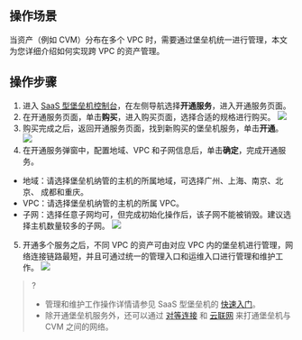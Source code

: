 
## 操作场景
当资产（例如 CVM）分布在多个 VPC 时，需要通过堡垒机统一进行管理，本文为您详细介绍如何实现跨 VPC 的资产管理。



## 操作步骤
1. 进入 [SaaS 型堡垒机控制台](https://console.cloud.tencent.com/bh)，在左侧导航选择**开通服务**，进入开通服务页面。
2. 在开通服务页面，单击**购买**，进入购买页面，选择合适的规格进行购买。	
![](https://qcloudimg.tencent-cloud.cn/raw/14fb23ee325573cb1c5d23619083daad.png)
3. 购买完成之后，返回开通服务页面，找到新购买的堡垒机服务，单击**开通**。
![](https://qcloudimg.tencent-cloud.cn/raw/a37b9606c8148f52743df26758b72deb.png)
4. 在开通服务弹窗中，配置地域、VPC 和子网信息后，单击**确定**，完成开通服务。
 - 地域：请选择堡垒机纳管的主机的所属地域，可选择广州、上海、南京、北京、 成都和重庆。
 - VPC：请选择堡垒机纳管的主机的所属 VPC。
 - 子网：选择任意子网均可，但完成初始化操作后，该子网不能被销毁。建议选择主机数量较多的子网。
![](https://qcloudimg.tencent-cloud.cn/raw/5cc20e356cf9222eb50b82e085d2d792.png)
5. 开通多个服务之后，不同 VPC 的资产可由对应 VPC 内的堡垒机进行管理，网络连接链路最短，并且可通过统一的管理入口和运维入口进行管理和维护工作。
![](https://qcloudimg.tencent-cloud.cn/raw/05d7e5e0dcc41c26887068eca84b648b.png)
>?
>- 管理和维护工作操作详情请参见 SaaS 型堡垒机的 [快速入门](https://cloud.tencent.com/document/product/1025/55181)。
>- 除开通堡垒机服务外，还可以通过 [对等连接](https://cloud.tencent.com/document/product/553) 和 [云联网](https://cloud.tencent.com/document/product/215/53884) 来打通堡垒机与 CVM 之间的网络。
